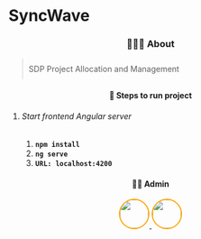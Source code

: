 # SyncWave

<div align="center">

<h3>🧑🏽‍💻 About</h3>

<blockquote style="padding:10px" align="left">
   SDP Project Allocation and Management
</blockquote>
</div>

<div align="center">
<h4>🚀 Steps to run project</h4>
</div>
<ol>
  <li>
    <h6>Start frontend Angular server</h6>
    <ol>
      <li>
        <code><b>npm install</b></code>
      </li>
      <li>
        <code><b>ng serve</b></code>
      </li>
      <li>
        <code><b>URL: localhost:4200</b></code>
      </li>
    </ol>
  </li>
</ol>

<div align="center">
<h4>🤹🏽 Admin</h4>

<a href="https://github.com/om1512">
    <img src="https://avatars.githubusercontent.com/u/72222606?v=4" style="height:50px; border:2px solid orange; border-radius:100%"/>
</a>
<a href="https://github.com/Vineet1924">
    <img src="https://avatars.githubusercontent.com/u/118120039?v=4" style="height:50px; border:2px solid orange; border-radius:100%"/>
</a>
</div>
